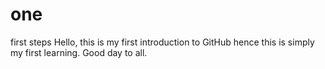 # one
first steps
Hello, this is my first introduction to GitHub hence this is simply my first learning. Good day to all. 
